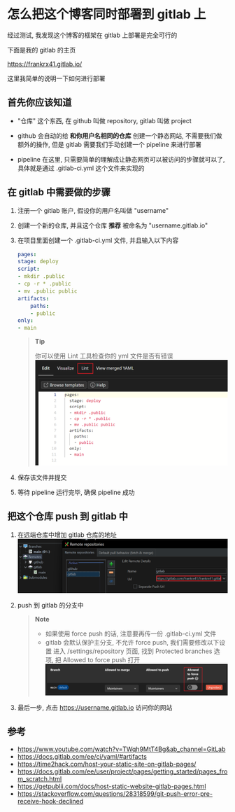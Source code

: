 # 怎么把这个博客同时部署到 gitlab 上

经过测试, 我发现这个博客的框架在 gitlab 上部署是完全可行的

下面是我的 gitlab 的主页

<https://frankrx41.gitlab.io/>

这里我简单的说明一下如何进行部署

## 首先你应该知道

* "仓库" 这个东西, 在 github 叫做 repository, gitlab 叫做 project

* github 会自动的给 **和你用户名相同的仓库** 创建一个静态网站, 不需要我们做额外的操作, 但是 gitlab 需要我们手动创建一个 pipeline 来进行部署

* pipeline 在这里, 只需要简单的理解成让静态网页可以被访问的步骤就可以了, 具体就是通过 .gitlab-ci.yml 这个文件来实现的

## 在 gitlab 中需要做的步骤

1. 注册一个 gitlab 账户, 假设你的用户名叫做 "username"

1. 创建一个新的仓库, 并且这个仓库 **推荐** 被命名为 "username.gitlab.io"

1. 在项目里面创建一个 .gitlab-ci.yml 文件, 并且输入以下内容

    ```yml
    pages:
    stage: deploy
    script:
    - mkdir .public
    - cp -r * .public
    - mv .public public
    artifacts:
        paths:
        - public
    only:
    - main
    ```

    > **Tip**
    >
    > 你可以使用 Lint 工具检查你的 yml 文件是否有错误
    > ![Lint](./Clip_20220630_024554.png)

1. 保存该文件并提交

1. 等待 pipeline 运行完毕, 确保 pipeline 成功

## 把这个仓库 push 到 gitlab 中

1. 在远端仓库中增加 gitlab 仓库的地址
    ![add remote repositories](./Clip_20220630_025223.png)

1. push 到 gitlab 的分支中

    > **Note**
    >
    > * 如果使用 force push 的话, 注意要再传一份 .gitlab-ci.yml 文件
    > * gitlab 会默认保护主分支, 不允许 force push, 我们需要修改以下设置
    >     进入 /settings/repository 页面, 找到 Protected branches 选项, 把 Allowed to force push 打开
    >     ![allow force push](./Clip_20220630_025850.png)

1. 最后一步, 点击 <https://username.gitlab.io> 访问你的网站

## 参考

* <https://www.youtube.com/watch?v=TWqh9MtT4Bg&ab_channel=GitLab>
* <https://docs.gitlab.com/ee/ci/yaml/#artifacts>
* <https://time2hack.com/host-your-static-site-on-gitlab-pages/>
* <https://docs.gitlab.com/ee/user/project/pages/getting_started/pages_from_scratch.html>
* <https://getpublii.com/docs/host-static-website-gitlab-pages.html>
* <https://stackoverflow.com/questions/28318599/git-push-error-pre-receive-hook-declined>
